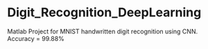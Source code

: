 # Digit_Recognition_DeepLearning
Matlab Project for MNIST handwritten digit recognition using CNN. Accuracy = 99.88%
